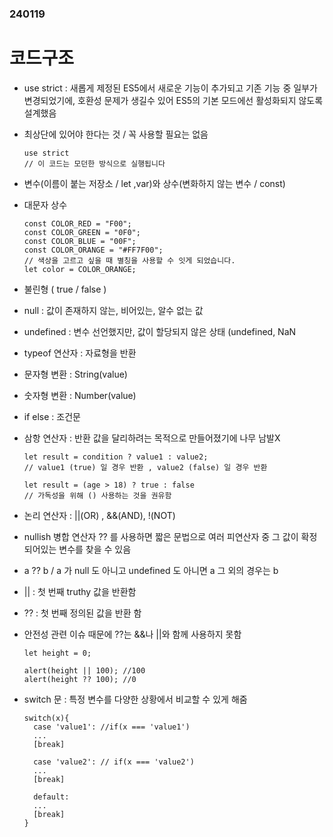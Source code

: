 ### 240119
# 코드구조
- use strict : 새롭게 제정된 ES5에서 새로운 기능이 추가되고 기존 기능 중 일부가 변경되었기에, 호환성 문제가 생길수 있어 ES5의 기본 모드에선 활성화되지 않도록 설계했음
- 최상단에 있어야 한다는 것 / 꼭 사용할 필요는 없음
  ```
  use strict
  // 이 코드는 모던한 방식으로 실행됩니다
  ```
- 변수(이름이 붙는 저장소 / let ,var)와 상수(변화하지 않는 변수 / const)
- 대문자 상수
  
  ```
  const COLOR_RED = "F00";
  const COLOR_GREEN = "0F0";
  const COLOR_BLUE = "00F";
  const COLOR_ORANGE = "#FF7F00";
  // 색상을 고르고 싶을 때 별칭을 사용할 수 잇게 되었습니다.
  let color = COLOR_ORANGE;
  ```
- 불린형 ( true / false )
- null : 값이 존재하지 않는, 비어있는, 알수 없는 값
- undefined : 변수 선언했지만, 값이 할당되지 않은 상태 (undefined, NaN
- typeof 연산자 : 자료형을 반환
- 문자형 변환 : String(value)
- 숫자형 변환 : Number(value)
- if else : 조건문
- 삼항 연산자 : 반환 값을 달리하려는 목적으로 만들어졌기에 나무 남발X
  ```
  let result = condition ? value1 : value2;
  // value1 (true) 일 경우 반환 , value2 (false) 일 경우 반환

  let result = (age > 18) ? true : false
  // 가독성을 위해 () 사용하는 것을 권유함
  ```
- 논리 연산자 : ||(OR) , &&(AND), !(NOT)
- nullish 병합 연산자 ?? 를 사용하면 짧은 문법으로 여러 피연산자 중 그 값이 확정되어있는 변수를 찾을 수 있음
- a ?? b / a 가 null 도 아니고 undefined 도 아니면 a 그 외의 경우는 b
- || : 첫 번째 truthy 값을 반환함
- ?? : 첫 번째 정의된 값을 반환 함
- 안전성 관련 이슈 때문에 ??는 &&나 ||와 함께 사용하지 못함
  ```
  let height = 0;

  alert(height || 100); //100
  alert(height ?? 100); //0
  ```
- switch 문 : 특정 변수를 다양한 상황에서 비교할 수 있게 해줌
  ```
  switch(x){
    case 'value1': //if(x === 'value1')
    ...
    [break]

    case 'value2': // if(x === 'value2')
    ...
    [break]

    default:
    ...
    [break]
  }
  ```

  
